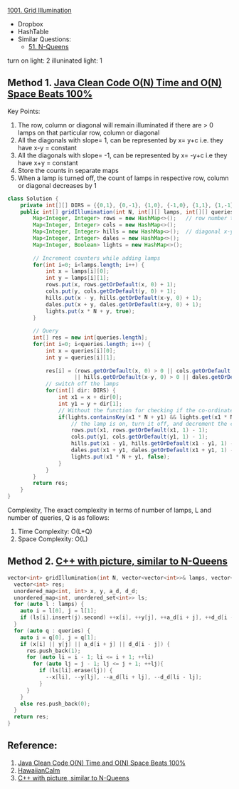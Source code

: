 [1001. Grid Illumination](https://leetcode.com/problems/grid-illumination/)

* Dropbox
* HashTable
* Similar Questions:
    * [51. N-Queens](https://leetcode.com/problems/n-queens/)

turn on light: 2
illuninated light: 1

## Method 1. [Java Clean Code O(N) Time and O(N) Space Beats 100%](https://leetcode.com/problems/grid-illumination/discuss/243076/Java-Clean-Code-O(N)-Time-and-O(N)-Space-Beats-100)
Key Points:
1. The row, column or diagonal will remain illuminated if there are > 0 lamps on that particular row, column or diagonal
2. All the diagonals with slope= 1, can be represented by x= y+c i.e. they have x-y = constant
3. All the diagonals with slope= -1, can be represented by x= -y+c i.e they have x+y = constant
4. Store the counts in separate maps
5. When a lamp is turned off, the count of lamps in respective row, column or diagonal decreases by 1

```java
class Solution {
    private int[][] DIRS = {{0,1}, {0,-1}, {1,0}, {-1,0}, {1,1}, {1,-1}, {-1,1}, {-1,-1}, {0,0}};
    public int[] gridIllumination(int N, int[][] lamps, int[][] queries) {
        Map<Integer, Integer> rows = new HashMap<>();   // row number to count lamps
        Map<Integer, Integer> cols = new HashMap<>();
        Map<Integer, Integer> hills = new HashMap<>();  // diagonal x-y to count lamps
        Map<Integer, Integer> dales = new HashMap<>();
        Map<Integer, Boolean> lights = new HashMap<>();
        
        // Increment counters while adding lamps
        for(int i=0; i<lamps.length; i++) {
            int x = lamps[i][0];
            int y = lamps[i][1];
            rows.put(x, rows.getOrDefault(x, 0) + 1);
            cols.put(y, cols.getOrDefault(y, 0) + 1);
            hills.put(x - y, hills.getOrDefault(x-y, 0) + 1);
            dales.put(x + y, dales.getOrDefault(x+y, 0) + 1);
            lights.put(x * N + y, true);
        }
        
        // Query
        int[] res = new int[queries.length];
        for(int i=0; i<queries.length; i++) {
            int x = queries[i][0];
            int y = queries[i][1];
            
            res[i] = (rows.getOrDefault(x, 0) > 0 || cols.getOrDefault(y, 0) > 0
                     || hills.getOrDefault(x-y, 0) > 0 || dales.getOrDefault(x+y, 0) > 0) ? 1 : 0;
            // switch off the lamps
            for(int[] dir: DIRS) {
                int x1 = x + dir[0];
                int y1 = y + dir[1];
                // Without the function for checking if the co-ordinates are valid, it is taken care by the .containsKey
                if(lights.containsKey(x1 * N + y1) && lights.get(x1 * N + y1)) {
                    // the lamp is on, turn it off, and decrement the count of lamps
                    rows.put(x1, rows.getOrDefault(x1, 1) - 1);
                    cols.put(y1, cols.getOrDefault(y1, 1) - 1);
                    hills.put(x1 - y1, hills.getOrDefault(x1 - y1, 1) - 1);
                    dales.put(x1 + y1, dales.getOrDefault(x1 + y1, 1) - 1);
                    lights.put(x1 * N + y1, false);
                }
            }
        }
        return res;
    }
}
```
Complexity, The exact complexity in terms of number of lamps, L and number of queries, Q is as follows:
1. Time Complexity: O(L+Q)
2. Space Complexity: O(L)

## Method 2. [C++ with picture, similar to N-Queens](https://leetcode.com/problems/grid-illumination/discuss/242898/C%2B%2B-with-picture-similar-to-N-Queens)
```c++
vector<int> gridIllumination(int N, vector<vector<int>>& lamps, vector<vector<int>>& queries) {
  vector<int> res;
  unordered_map<int, int> x, y, a_d, d_d;
  unordered_map<int, unordered_set<int>> ls;
  for (auto l : lamps) {
    auto i = l[0], j = l[1];
    if (ls[i].insert(j).second) ++x[i], ++y[j], ++a_d[i + j], ++d_d[i - j];
  }
  for (auto q : queries) {
    auto i = q[0], j = q[1];
    if (x[i] || y[j] || a_d[i + j] || d_d[i - j]) {
      res.push_back(1);
      for (auto li = i - 1; li <= i + 1; ++li)
        for (auto lj = j - 1; lj <= j + 1; ++lj){
          if (ls[li].erase(lj)) {
            --x[li], --y[lj], --a_d[li + lj], --d_d[li - lj];
          }
      }
    }
    else res.push_back(0);
  }
  return res;
}
```




## Reference:
1. [Java Clean Code O(N) Time and O(N) Space Beats 100%](https://leetcode.com/problems/grid-illumination/discuss/243076/Java-Clean-Code-O(N)-Time-and-O(N)-Space-Beats-100)
2. [HawaiianCalm](https://leetcode.com/problems/grid-illumination/discuss/243076/Java-Clean-Code-O(N)-Time-and-O(N)-Space-Beats-100/320725)
3. [C++ with picture, similar to N-Queens](https://leetcode.com/problems/grid-illumination/discuss/242898/C%2B%2B-with-picture-similar-to-N-Queens)
